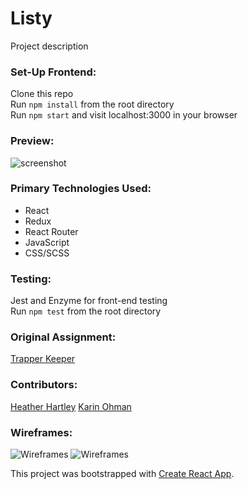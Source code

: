 # Listy

Project description

### Set-Up Frontend:
Clone this repo  
Run `npm install` from the root directory  
Run `npm start` and visit localhost:3000 in your browser  

### Preview:
![screenshot]()

### Primary Technologies Used:
* React
* Redux
* React Router
* JavaScript
* CSS/SCSS

### Testing:
Jest and Enzyme for front-end testing  
Run `npm test` from the root directory  

### Original Assignment: 
[Trapper Keeper](http://frontend.turing.io/projects/trapper-keeper.html)  

### Contributors:  
[Heather Hartley](https://github.com/hlhartley)
[Karin Ohman](https://github.com/kaohman)


### Wireframes:
![Wireframes]()
![Wireframes]()

This project was bootstrapped with [Create React App](https://github.com/facebook/create-react-app).

